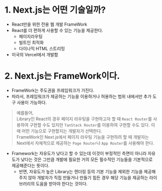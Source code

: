 # 1. Next.js는 어떤 기술일까?
- React만을 위한 전용 웹 개발 FrameWork
- React를 더 편하게 사용할 수 있는 기능을 제공한다.
    - 페이지라우팅
    - 빌트인 최적화
    - 다이나믹 HTML 스트리밍
- 미국의 Vercel에서 개발함

# 2. Next.js는 FrameWork이다.
- FrameWork는 주도권을 프레임워크가 가진다.
- 따라서, 프레임워크가 제공하는 기능을 이용하거나 허용하는 범위 내에서만 추가 도구 사용이 가능하다.
> 예를들어, <br>
> Library인 React의 경우 페이지 라우팅을 구현하고자 할 때 `React Router`를 사용하여 구현할 수도 있지만 `TanStack Router`를 이용하여 구현할 수도 있다. 이 때 어떤 기능으로 구현할지는 개발자가 선택한다.<br>
> FrameWork인 Next.js에서 페이지 라우팅 기능을 구현하려 할 때 개발자는 Next에서 자체적으로 제공하는 `Page Router`나 `App Router`를 사용해야 한다.

- Framework는 자유도가 낮다고 할 수 있는데 이것이 부정적인 측면이 아니라 자유도가 낮다는 것은 그만큼 개발에 필요한 거의 모든 필수적인 기능들을 기본적으로 제공해준다는 뜻이다.
    - 반면, 자유도가 높은 Library는 렌더링 등의 기본 기능을 제외한 기능을 제공해주지 않아 개발자가 직접 만들거나 만들기 힘든 경우 해당 기능을 제공하는 라이브러리의 도움을 받아야 한다는 것이다.

